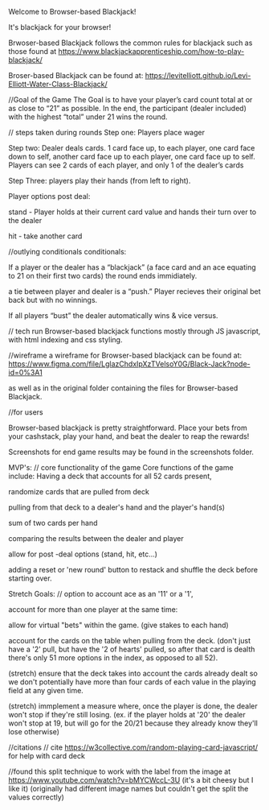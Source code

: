 Welcome to Browser-based Blackjack!

It's blackjack for your browser!

Brwoser-based Blackjack follows the common rules for blackjack such as those found at https://www.blackjackapprenticeship.com/how-to-play-blackjack/

Broser-based Blackjack can be found at:
https://levitelliott.github.io/Levi-Elliott-Water-Class-Blackjack/


//Goal of the Game
The Goal is to have your player’s card count total at or as close to “21” as possible. In the end, the participant (dealer included) with the highest “total” under 21 wins the round.


// steps taken during rounds
Step one: Players place wager

Step two: Dealer deals cards. 1 card face up, to each player, one card face down to self, another card face up to each player, one card face up to self. Players can see 2 cards of each player, and only 1 of the dealer’s cards

Step Three: players play their hands (from left to right).

Player options post deal:

stand - Player holds at their current card value and hands their turn over to the dealer

hit - take another card


//outlying conditionals 
conditionals:

If a player or the dealer has a “blackjack” (a face card and an ace equating to 21 on their first two cards) the round ends immidiately.

a tie between player and dealer is a “push.” Player recieves their original bet back but with no winnings.

If all players “bust” the dealer automatically wins & vice versus.

// tech run
Browser-based blackjack functions mostly through JS javascript, with html indexing and css styling.

//wireframe
a wireframe for Browser-based blackjack can be found at:
https://www.figma.com/file/LglazChdxIpXzTVelsoY0G/Black-Jack?node-id=0%3A1

as well as in the original folder containing the files for Browser-based Blackjack.

//for users

Browser-based blackjack is pretty straightforward. Place your bets from your cashstack, play your hand, and beat the dealer to reap the rewards!

Screenshots for end game results may be found in the screenshots folder.

MVP's:
// core functionality of the game
Core functions of the game include:
Having a deck that accounts for all 52 cards present,

randomize cards that are pulled from deck

pulling from that deck to a dealer's hand and the player's hand(s)

sum of two cards per hand

comparing the results between the dealer and player

allow for post -deal options (stand, hit, etc...)

adding a reset or 'new round' button to restack and shuffle the deck before starting over.


Stretch Goals:
//
option to account ace as an '11' or a '1',

account for more than one player at the same time:

allow for virtual "bets" within the game. (give stakes to each hand)

account for the cards on the table when pulling from the deck. (don't just have a '2' pull, but have the '2 of hearts' pulled, so after that card is dealth there's only 51 more options in the index, as opposed to all 52).

(stretch) ensure that the deck takes into account the cards already dealt so we don't potentially have more than four cards of each value in the playing field at any given time.

(stretch) immplement a measure where, once the player is done, the dealer won't stop if they're still losing. (ex. if the player holds at '20' the dealer won't stop at 19, but will go for the 20/21 because they already know they'll lose otherwise)

//citations
// cite https://w3collective.com/random-playing-card-javascript/ for help with card deck

//found this split technique to work with the label from the image at https://www.youtube.com/watch?v=bMYCWccL-3U (it's a bit cheesy but I like it) (originally had different image names but couldn't get the split the values correctly)